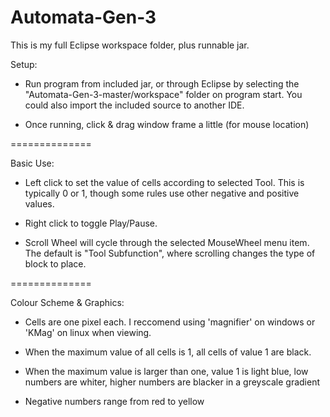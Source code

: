 Automata-Gen-3
==============
This is my full Eclipse workspace folder, plus runnable jar.

Setup:

- Run program from included jar, or through Eclipse by selecting the "Automata-Gen-3-master/workspace" folder on program start. You could also import the included source to another IDE.

- Once running, click & drag window frame a little (for mouse location)

==============

Basic Use:

- Left click to set the value of cells according to selected Tool. This is typically 0 or 1, though some rules use other negative and positive values.

- Right click to toggle Play/Pause.

- Scroll Wheel will cycle through the selected MouseWheel menu item. The default is "Tool Subfunction", where scrolling changes the type of block to place.

==============

Colour Scheme & Graphics:

- Cells are one pixel each. I reccomend using 'magnifier' on windows or 'KMag' on linux when viewing.

- When the maximum value of all cells is 1, all cells of value 1 are black.

- When the maximum value is larger than one, value 1 is light blue, low numbers are whiter, higher numbers are blacker in a greyscale gradient

- Negative numbers range from red to yellow

